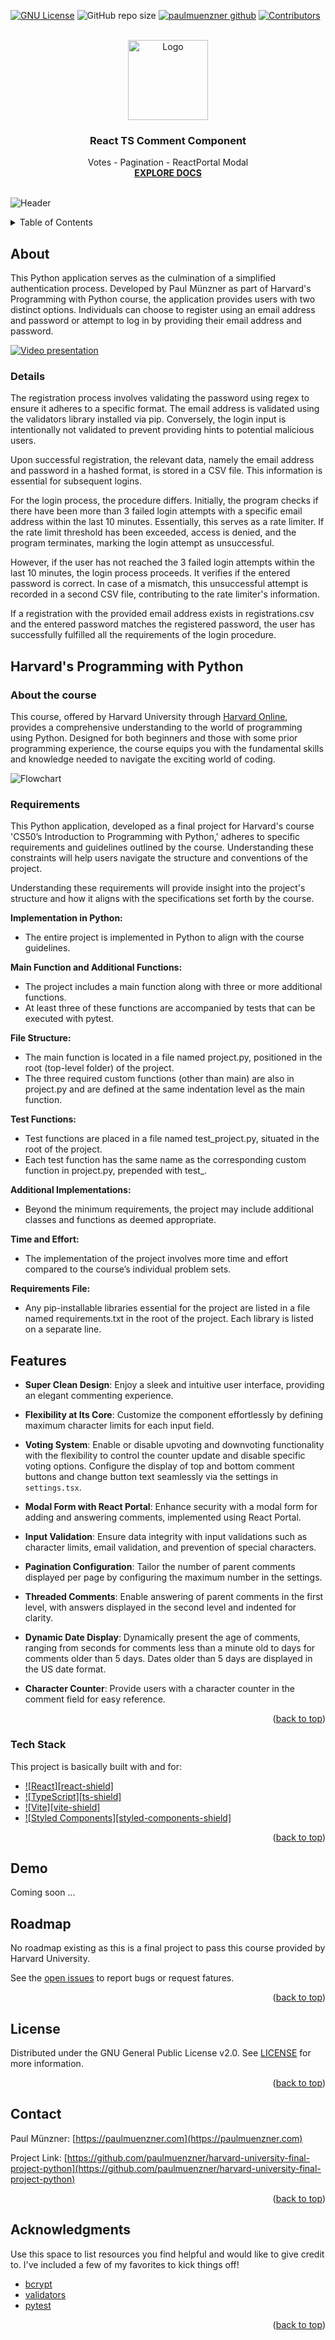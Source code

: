 <a name="readme-top"></a>



[![GNU License][license-shield]][license-url]
![GitHub repo size](https://img.shields.io/github/repo-size/paulmuenzner/harvard-university-final-project-python) 
[![paulmuenzner github][github-shield]][github-url] 
[![Contributors][contributors-shield]][contributors-url]




<!-- PROJECT LOGO -->
<br />
<div align="center">
  <a href="https://github.com/paulmuenzner/harvard-university-final-project-python">
    <img src="public/logo.png" alt="Logo" width="128" height="128">
  </a>

  <h3 align="center">React TS Comment Component</h3>

  <p align="center">
    Votes - Pagination - ReactPortal Modal
    <br />
    <a href="#about-the-project"><strong>EXPLORE DOCS</strong></a>
    <br />
    <br />
  </p>
</div>


![Header](assets/harvard-python-final-project-paul-muenzner.png)


<!-- TABLE OF CONTENTS -->
<details>
  <summary>Table of Contents</summary>
  <ol>
    <li><a href="#about-the-project">About The Project</a></li>
    <li><a href="#features">Features</a></li>
    <li><a href="#demo">Demo</a></li>
    <li><a href="#getting-started">Getting Started</a></li>
    <li><a href="#settings">Settings</a></li>
    <li><a href="#roadmap">Roadmap</a></li>
    <li><a href="#contributing">Contributing</a></li>
    <li><a href="#license">License</a></li>
    <li><a href="#contact">Contact</a></li>
    <li><a href="#acknowledgments">Acknowledgments</a></li>
  </ol>
</details>



<!-- ABOUT THE FINAL PROJECT -->
## About

This Python application serves as the culmination of a simplified authentication process. Developed by Paul Münzner as part of Harvard's Programming with Python course, the application provides users with two distinct options. Individuals can choose to register using an email address and password or attempt to log in by providing their email address and password.

[![Video presentation](https://img.youtube.com/vi/gy8zwpGeDAU/0.jpg)](https://www.youtube.com/watch?v=gy8zwpGeDAU)


### Details
The registration process involves validating the password using regex to ensure it adheres to a specific format. The email address is validated using the validators library installed via pip. Conversely, the login input is intentionally not validated to prevent providing hints to potential malicious users.

Upon successful registration, the relevant data, namely the email address and password in a hashed format, is stored in a CSV file. This information is essential for subsequent logins.

For the login process, the procedure differs. Initially, the program checks if there have been more than 3 failed login attempts with a specific email address within the last 10 minutes. Essentially, this serves as a rate limiter. If the rate limit threshold has been exceeded, access is denied, and the program terminates, marking the login attempt as unsuccessful.

However, if the user has not reached the 3 failed login attempts within the last 10 minutes, the login process proceeds. It verifies if the entered password is correct. In case of a mismatch, this unsuccessful attempt is recorded in a second CSV file, contributing to the rate limiter's information.

If a registration with the provided email address exists in registrations.csv and the entered password matches the registered password, the user has successfully fulfilled all the requirements of the login procedure.

## Harvard's Programming with Python

### About the course

This course, offered by Harvard University through [Harvard Online](https://www.harvardonline.harvard.edu/course/cs50s-introduction-programming-python), provides a comprehensive understanding to the world of programming using Python. Designed for both beginners and those with some prior programming experience, the course equips you with the fundamental skills and knowledge needed to navigate the exciting world of coding.

![Flowchart](assets/cs50-flowchart-paul-muenzner.png)

### Requirements

This Python application, developed as a final project for Harvard's course 'CS50’s Introduction to Programming with Python,' adheres to specific requirements and guidelines outlined by the course. Understanding these constraints will help users navigate the structure and conventions of the project. 

Understanding these requirements will provide insight into the project's structure and how it aligns with the specifications set forth by the course.

**Implementation in Python:**
-   The entire project is implemented in Python to align with the course guidelines.

**Main Function and Additional Functions:**
-   The project includes a main function along with three or more additional functions.
-   At least three of these functions are accompanied by tests that can be executed with pytest.

**File Structure:**
-   The main function is located in a file named project.py, positioned in the root (top-level folder) of the project.
-   The three required custom functions (other than main) are also in project.py and are defined at the same indentation level as the main function.

**Test Functions:**
-   Test functions are placed in a file named test_project.py, situated in the root of the project.
-   Each test function has the same name as the corresponding custom function in project.py, prepended with test_.

**Additional Implementations:**
-   Beyond the minimum requirements, the project may include additional classes and functions as deemed appropriate.

**Time and Effort:**
-   The implementation of the project involves more time and effort compared to the course’s individual problem sets.

**Requirements File:**
-   Any pip-installable libraries essential for the project are listed in a file named requirements.txt in the root of the project. Each library is listed on a separate line.


## Features

-   **Super Clean Design**: Enjoy a sleek and intuitive user interface, providing an elegant commenting experience.

-   **Flexibility at Its Core**: Customize the component effortlessly by defining maximum character limits for each input field.

-   **Voting System**: Enable or disable upvoting and downvoting functionality with the flexibility to control the counter update and disable specific voting options. Configure the display of top and bottom comment buttons and change button text seamlessly via the settings in `settings.tsx`.

-   **Modal Form with React Portal**: Enhance security with a modal form for adding and answering comments, implemented using React Portal.

-   **Input Validation**: Ensure data integrity with input validations such as character limits, email validation, and prevention of special characters.

-   **Pagination Configuration**: Tailor the number of parent comments displayed per page by configuring the maximum number in the settings.

-   **Threaded Comments**: Enable answering of parent comments in the first level, with answers displayed in the second level and indented for clarity.

-   **Dynamic Date Display**: Dynamically present the age of comments, ranging from seconds for comments less than a minute old to days for comments older than 5 days. Dates older than 5 days are displayed in the US date format.

-   **Character Counter**: Provide users with a character counter in the comment field for easy reference.

<p align="right">(<a href="#readme-top">back to top</a>)</p>


### Tech Stack <a name="tech-stack"></a>

This project is basically built with and for:

*   [![React][react-shield]](https://reactjs.org/)
*   [![TypeScript][ts-shield]](https://www.typescriptlang.org/)
*   [![Vite][vite-shield]](https://vitejs.dev/)
*   [![Styled Components][styled-components-shield]](https://styled-components.com/)




<p align="right">(<a href="#readme-top">back to top</a>)</p>


<!-- GETTING STARTED -->
## Demo
Coming soon ...


<!-- ROADMAP -->
## Roadmap

No roadmap existing as this is a final project to pass this course provided by Harvard University.


See the [open issues](https://github.com/paulmuenzner/harvard-university-final-project-python/issues) to report bugs or request fatures.

<p align="right">(<a href="#readme-top">back to top</a>)</p>



<!-- LICENSE -->
## License

Distributed under the GNU General Public License v2.0. See [LICENSE](LICENSE.txt) for more information.

<p align="right">(<a href="#readme-top">back to top</a>)</p>



<!-- CONTACT -->
## Contact

Paul Münzner: [https://paulmuenzner.com](https://paulmuenzner.com) 

Project Link: [https://github.com/paulmuenzner/harvard-university-final-project-python](https://github.com/paulmuenzner/harvard-university-final-project-python)

<p align="right">(<a href="#readme-top">back to top</a>)</p>



<!-- ACKNOWLEDGMENTS -->
## Acknowledgments

Use this space to list resources you find helpful and would like to give credit to. I've included a few of my favorites to kick things off!

*   [bcrypt](https://pypi.org/project/bcrypt/)
*   [validators](https://validators.readthedocs.io/en/latest/)
*   [pytest](https://docs.pytest.org/en/8.0.x/)


<p align="right">(<a href="#readme-top">back to top</a>)</p>



<!-- MARKDOWN LINKS & IMAGES -->
<!-- https://www.markdownguide.org/basic-syntax/#reference-style-links -->
[github-shield]: https://img.shields.io/badge/paulmuenzner-black.svg?logo=github&logoColor=ffffff&colorB=000000
[github-url]: https://github.com/paulmuenzner
[contributors-shield]: https://img.shields.io/github/contributors/paulmuenzner/harvard-university-final-project-python.svg
[contributors-url]: https://github.com/paulmuenzner/harvard-university-final-project-python/graphs/contributors
[issues-shield]: https://img.shields.io/github/issues/paulmuenzner/harvard-university-final-project-python.svg
[issues-url]: https://github.com/paulmuenzner/harvard-university-final-project-python/issues
[license-shield]: https://img.shields.io/badge/license-GPL_2.0-orange.svg?colorB=FF5733
[license-url]: https://github.com/paulmuenzner/harvard-university-final-project-python/blob/master/LICENSE.txt
